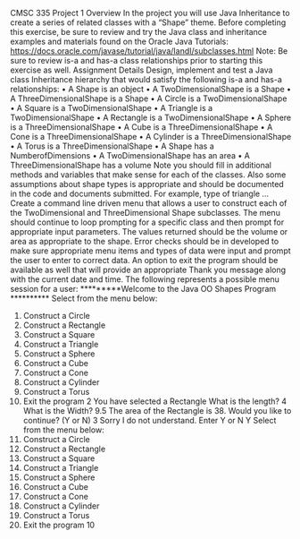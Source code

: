 CMSC 335 Project 1
Overview
In the project you will use Java Inheritance to create a series of related classes with a “Shape” theme.
Before completing this exercise, be sure to review and try the Java class and inheritance examples and
materials found on the Oracle Java Tutorials:
https://docs.oracle.com/javase/tutorial/java/IandI/subclasses.html
Note: Be sure to review is-a and has-a class relationships prior to starting this exercise as well.
Assignment Details
Design, implement and test a Java class Inheritance hierarchy that would satisfy the following is-a and
has-a relationships:
• A Shape is an object
• A TwoDimensionalShape is a Shape
• A ThreeDimensionalShape is a Shape
• A Circle is a TwoDimensionalShape
• A Square is a TwoDimensionalShape
• A Triangle is a TwoDimensionalShape
• A Rectangle is a TwoDimensionalShape
• A Sphere is a ThreeDimensionalShape
• A Cube is a ThreeDimensionalShape
• A Cone is a ThreeDimensionalShape
• A Cylinder is a ThreeDimensionalShape
• A Torus is a ThreeDimensionalShape
• A Shape has a NumberofDimensions
• A TwoDimensionalShape has an area
• A ThreeDimensionalShape has a volume
Note you should fill in additional methods and variables that make sense for each of the classes. Also
some assumptions about shape types is appropriate and should be documented in the code and
documents submitted. For example, type of triangle …
Create a command line driven menu that allows a user to construct each of the TwoDimensional and
ThreeDimensional Shape subclasses. The menu should continue to loop prompting for a specific class
and then prompt for appropriate input parameters. The values returned should be the volume or area
as appropriate to the shape. Error checks should be in developed to make sure appropriate menu items
and types of data were input and prompt the user to enter to correct data. An option to exit the
program should be available as well that will provide an appropriate Thank you message along with the
current date and time.
The following represents a possible menu session for a user:
*********Welcome to the Java OO Shapes Program **********
Select from the menu below:
1. Construct a Circle
2. Construct a Rectangle
3. Construct a Square
4. Construct a Triangle
5. Construct a Sphere
6. Construct a Cube
7. Construct a Cone
8. Construct a Cylinder
9. Construct a Torus
10. Exit the program
2
You have selected a Rectangle
What is the length?
4
What is the Width?
9.5
The area of the Rectangle is 38.
Would you like to continue? (Y or N)
3
Sorry I do not understand. Enter Y or N
Y
Select from the menu below:
1. Construct a Circle
2. Construct a Rectangle
3. Construct a Square
4. Construct a Triangle
5. Construct a Sphere
6. Construct a Cube
7. Construct a Cone
8. Construct a Cylinder
9. Construct a Torus
10. Exit the program
10
